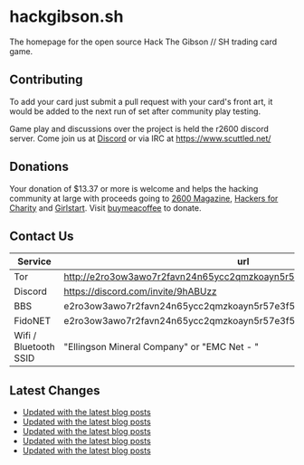 # hackgibson.sh
The homepage for the open source Hack The Gibson // SH trading card game.


## Contributing

To add your card just submit a pull request with your card's front art, it would be added to the next run of set after community play testing.

Game play and discussions over the project is held the r2600 discord server. Come join us at [Discord](https://discord.com/invite/9hABUzz) or via IRC at https://www.scuttled.net/


## Donations

Your donation of $13.37 or more is welcome and helps the hacking community at large with proceeds going to [2600 Magazine](https://2600.com/), [Hackers for Charity](https://hackersforcharity.org) and [Girlstart](https://girlstart.org).  Visit [buymeacoffee](https://www.buymeacoffee.com/hackgibson.sh) to donate.


## Contact Us

Service | url
-|-
Tor | http://e2ro3ow3awo7r2favn24n65ycc2qmzkoayn5r57e3f56nvjwdcgg32ad.onion
Discord | https://discord.com/invite/9hABUzz
BBS | e2ro3ow3awo7r2favn24n65ycc2qmzkoayn5r57e3f56nvjwdcgg32ad.onion:23
FidoNET | e2ro3ow3awo7r2favn24n65ycc2qmzkoayn5r57e3f56nvjwdcgg32ad.onion:24554
Wifi / Bluetooth SSID | "Ellingson Mineral Company" or "EMC Net - <fidonet address>"

## Latest Changes
<!-- BLOG-POST-LIST:START -->
- [Updated with the latest blog posts](https://github.com/DFW2600/hackgibson.sh/commit/fa2831f913c4f0d3128a2d3f4b37e3b1fc44ed0b)
- [Updated with the latest blog posts](https://github.com/DFW2600/hackgibson.sh/commit/a3796fbd5bf865d5e61b4e93655fecb03956c28a)
- [Updated with the latest blog posts](https://github.com/DFW2600/hackgibson.sh/commit/ae1d38422946a2d986c8391a857cea5795e42f32)
- [Updated with the latest blog posts](https://github.com/DFW2600/hackgibson.sh/commit/51ee15183a7ad5504793b989d22567a9393053f5)
- [Updated with the latest blog posts](https://github.com/DFW2600/hackgibson.sh/commit/2ff81060c8cf5f963dbec8876d837ce2521048c1)
<!-- BLOG-POST-LIST:END -->
